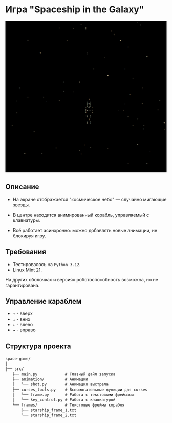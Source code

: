 # Игра "Spaceship in the Galaxy"

![img.png](README/img.png)

## Описание
- На экране отображается "космическое небо" — случайно мигающие звезды.

- В центре находится анимированный корабль, управляемый с клавиатуры.

- Всё работает асинхронно: можно добавлять новые анимации, не блокируя игру.


## Требования

- Тестировалось на `Python 3.12`.
- Linux Mint 21.

На других оболочках и версиях роботоспособность возможна, но не гарантирована.


## Управление караблем

- `↑` - вверх
- `↓` - вниз
- `←` - влево
- `→` - вправо

## Структура проекта

```
space-game/
│
├── src/
   ├── main.py            # Главный файл запуска
   ├── animation/         # Анимации 
   │   └── shot.py        # Анимация выстрела
   ├── curses_tools.py    # Вспомогательные функции для curses
   │   └── frame.py       # Работа с текстовыми фреймами
   │   └── key_control.py # Работа с клавиатурой
   └── frames/            # Текстовые фреймы корабля
       ├── starship_frame_1.txt
       └── starship_frame_2.txt
```